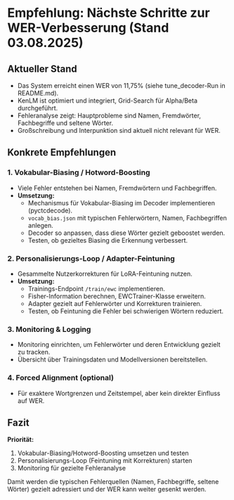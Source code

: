# Empfehlung: Nächste Schritte zur WER-Verbesserung (Stand 03.08.2025)

## Aktueller Stand
- Das System erreicht einen WER von 11,75% (siehe tune_decoder-Run in README.md).
- KenLM ist optimiert und integriert, Grid-Search für Alpha/Beta durchgeführt.
- Fehleranalyse zeigt: Hauptprobleme sind Namen, Fremdwörter, Fachbegriffe und seltene Wörter.
- Großschreibung und Interpunktion sind aktuell nicht relevant für WER.

## Konkrete Empfehlungen

### 1. Vokabular-Biasing / Hotword-Boosting
- Viele Fehler entstehen bei Namen, Fremdwörtern und Fachbegriffen.
- **Umsetzung:**
  - Mechanismus für Vokabular-Biasing im Decoder implementieren (pyctcdecode).
  - `vocab_bias.json` mit typischen Fehlerwörtern, Namen, Fachbegriffen anlegen.
  - Decoder so anpassen, dass diese Wörter gezielt geboostet werden.
  - Testen, ob gezieltes Biasing die Erkennung verbessert.

### 2. Personalisierungs-Loop / Adapter-Feintuning
- Gesammelte Nutzerkorrekturen für LoRA-Feintuning nutzen.
- **Umsetzung:**
  - Trainings-Endpoint `/train/ewc` implementieren.
  - Fisher-Information berechnen, EWCTrainer-Klasse erweitern.
  - Adapter gezielt auf Fehlerwörter und Korrekturen trainieren.
  - Testen, ob Feintuning die Fehler bei schwierigen Wörtern reduziert.

### 3. Monitoring & Logging
- Monitoring einrichten, um Fehlerwörter und deren Entwicklung gezielt zu tracken.
- Übersicht über Trainingsdaten und Modellversionen bereitstellen.

### 4. Forced Alignment (optional)
- Für exaktere Wortgrenzen und Zeitstempel, aber kein direkter Einfluss auf WER.

## Fazit
**Priorität:**
1. Vokabular-Biasing/Hotword-Boosting umsetzen und testen
2. Personalisierungs-Loop (Feintuning mit Korrekturen) starten
3. Monitoring für gezielte Fehleranalyse

Damit werden die typischen Fehlerquellen (Namen, Fachbegriffe, seltene Wörter) gezielt adressiert und der WER kann weiter gesenkt werden.

